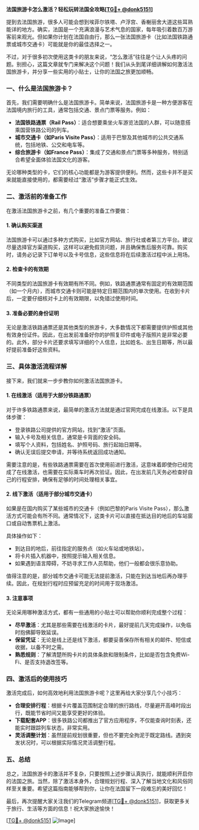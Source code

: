 **法国旅游卡怎么激活？轻松玩转法国全攻略[[TG💪+ @donk5151](https://t.me/s/donk5151)]**

提到去法国旅游，很多人可能会想到埃菲尔铁塔、卢浮宫、香榭丽舍大道这些耳熟能详的地方。确实，法国是一个充满浪漫与艺术气息的国家，每年吸引着数百万游客前来观光。但如果你计划在法国自由行，那么一张法国旅游卡（比如法国铁路通票或城市交通卡）可能就是你的最佳选择之一。

不过，对于很多初次使用这类卡的朋友来说，“怎么激活”往往是个让人头疼的问题。别担心，这篇文章就专门来解决这个问题！我们从头到尾详细讲解如何激活法国旅游卡，并分享一些实用的小贴士，让你的法国之旅更加顺畅。

### **一、什么是法国旅游卡？**

首先，我们需要明确什么是法国旅游卡。简单来说，法国旅游卡是一种方便游客在法国境内旅行的工具，通常包括交通、景点门票等服务。例如：

- **法国铁路通票（Rail Pass）**：适合想要乘坐火车游览法国的人群，可以随意搭乘国营铁路公司的列车。
- **城市交通卡（如Paris Visite Pass）**：适用于巴黎及其他城市的公共交通系统，包括地铁、公交和电车等。
- **综合旅游卡（如France Pass）**：集成了交通和景点门票等多种服务，特别适合希望全面体验法国文化的游客。

无论哪种类型的卡，它们的核心功能都是为游客提供便利。然而，这些卡并不是买来就能直接使用的，都需要经过“激活”步骤才能正式生效。

### **二、激活前的准备工作**

在激活法国旅游卡之前，有几个重要的准备工作要做：

#### 1. **确认购买渠道**
法国旅游卡可以通过多种方式购买，比如官方网站、旅行社或者第三方平台。建议尽量选择官方渠道购买，这样可以避免假货问题，并且确保售后服务可靠。购买时，请务必记录下订单号以及卡号信息，这些信息将在后续激活过程中派上用场。

#### 2. **检查卡的有效期**
不同类型的法国旅游卡有效期有所不同。例如，铁路通票通常有固定的有效期范围（如一个月内），而城市交通卡则可能是特定日期范围内的单次使用。在收到卡片后，一定要仔细核对卡上的有效期限，以免错过使用时间。

#### 3. **准备必要的身份证明**
无论是激活铁路通票还是其他类型的旅游卡，大多数情况下都需要提供护照或其他有效身份证件。因此，在出发前准备好你的护照复印件或电子版照片是非常必要的。此外，部分卡片还要求填写详细的个人信息，比如姓名、出生日期等，所以最好提前准备好这些资料。

### **三、具体激活流程详解**

接下来，我们就来一步步教你如何激活法国旅游卡。

#### 1. **在线激活（适用于大部分铁路通票）**
对于许多铁路通票来说，最简单的激活方法就是通过官网完成在线激活。以下是具体步骤：

- 登录铁路公司提供的官方网站，找到“激活”页面。
- 输入卡号及相关信息，通常是卡背面的安全码。
- 填写个人资料，包括姓名、护照号码、旅行起始日期等。
- 确认无误后提交申请，并等待系统返回成功通知。

需要注意的是，有些铁路通票需要在首次使用前进行激活，这意味着即使你已经完成了在线激活，也需要在实际乘车时再次验证。因此，在出发前几天务必检查好自己的行程安排，确保有足够的时间处理相关事宜。

#### 2. **线下激活（适用于部分城市交通卡）**
如果是在国内购买了某些城市的交通卡（例如巴黎的Paris Visite Pass），那么激活方式可能会有所不同。通常情况下，这类卡片可以直接在抵达目的地后的车站窗口或自动售票机上激活。

具体操作如下：
- 到达目的地后，前往指定的服务点（如火车站或地铁站）。
- 将卡片插入机器中，按照提示输入相关信息。
- 如果遇到语言障碍，不妨寻求工作人员帮助，他们一般都会很乐意协助。

值得注意的是，部分城市交通卡可能无法提前激活，只能在到达当地后再办理手续。因此，在规划行程时应预留充足的时间用于现场激活。

#### 3. **注意事项**
无论采用哪种激活方式，都有一些通用的小贴士可以帮助你顺利完成整个过程：

- **尽早激活**：尤其是那些需要在线激活的卡片，最好提前几天完成操作，以免临时抱佛脚导致延误。
- **保留凭证**：无论是线上还是线下激活，都要妥善保存所有相关的邮件、短信或收据，以备不时之需。
- **熟悉规则**：了解清楚所购卡片的具体条款和限制条件，比如是否包含免费Wi-Fi、是否支持退改签等。

### **四、激活后的使用技巧**

激活完成后，如何高效地利用法国旅游卡呢？这里再给大家分享几个小技巧：

- **合理安排行程**：根据卡片覆盖范围制定合理的旅行路线，尽量避开高峰时段出行，既能节省时间又能享受更好的体验。
- **下载配套APP**：很多铁路公司都推出了官方应用程序，不仅能查询时刻表，还能实时跟踪列车状态，非常实用。
- **灵活调整计划**：虽然提前规划很重要，但也不要完全拘泥于既定路线。遇到突发状况时，可以根据实际情况灵活调整行程。

### **五、总结**

总之，法国旅游卡的激活并不复杂，只要按照上述步骤认真执行，就能顺利开启你的法国之旅。当然，除了激活本身外，合理规划行程、深入了解当地文化和风俗同样至关重要。希望这篇指南能够帮到你，让你在法国留下一段难忘的美好回忆！

最后，再次提醒大家关注我们的Telegram频道[[TG💪+ @donk5151](https://t.me/s/donk5151)]，获取更多关于旅行、生活等方面的信息！祝大家旅途愉快！

[[TG💪+ @donk5151](https://t.me/s/donk5151) ![Image](https://i.postimg.cc/rwNCRYN7/Snipaste-2025-04-30-17-27-05.png)]
